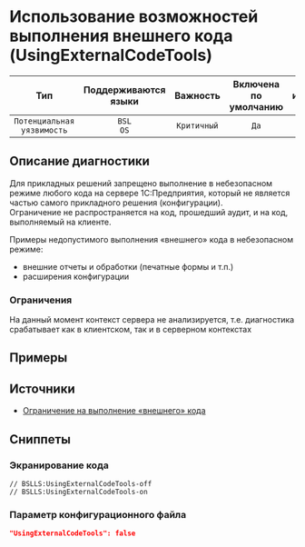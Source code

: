 # Использование возможностей выполнения внешнего кода (UsingExternalCodeTools)

|            Тип             |    Поддерживаются<br>языки    |  Важность   |    Включена<br>по умолчанию    |    Время на<br>исправление (мин)    |             Теги             |
|:--------------------------:|:-----------------------------:|:-----------:|:------------------------------:|:-----------------------------------:|:----------------------------:|
| `Потенциальная уязвимость` |         `BSL`<br>`OS`         | `Критичный` |              `Да`              |                `15`                 |    `standard`<br>`design`    |

<!-- Блоки выше заполняются автоматически, не трогать -->
## Описание диагностики
<!-- Описание диагностики заполняется вручную. Необходимо понятным языком описать смысл и схему работу -->

Для прикладных решений запрещено выполнение в небезопасном режиме любого кода на сервере 1С:Предприятия, который не является частью самого прикладного решения (конфигурации).  
Ограничение не распространяется на код, прошедший аудит, и на код, выполняемый на клиенте.

Примеры недопустимого выполнения «внешнего» кода в небезопасном режиме:

* внешние отчеты и обработки (печатные формы и т.п.)
* расширения конфигурации

### Ограничения

На данный момент контекст сервера не анализируется, т.е. диагностика срабатывает как в клиентском, так и в серверном контекстах

## Примеры
<!-- В данном разделе приводятся примеры, на которые диагностика срабатывает, а также можно привести пример, как можно исправить ситуацию -->

## Источники
<!-- Необходимо указывать ссылки на все источники, из которых почерпнута информация для создания диагностики -->


* [Ограничение на выполнение «внешнего» кода](https://its.1c.ru/db/v8std#content:669:hdoc)

## Сниппеты

<!-- Блоки ниже заполняются автоматически, не трогать -->
### Экранирование кода

```bsl
// BSLLS:UsingExternalCodeTools-off
// BSLLS:UsingExternalCodeTools-on
```

### Параметр конфигурационного файла

```json
"UsingExternalCodeTools": false
```
